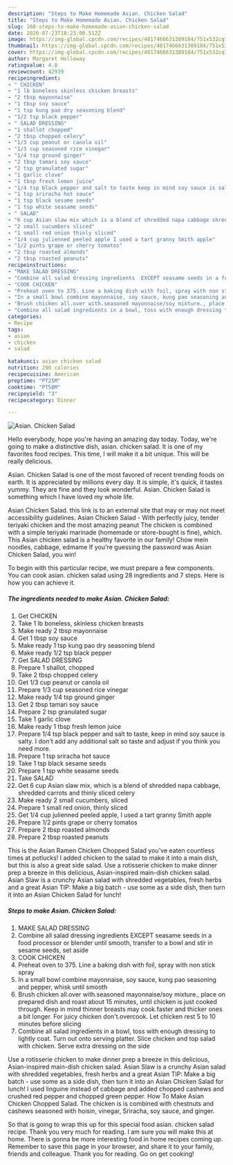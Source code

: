 ```yaml
---
description: "Steps to Make Homemade Asian. Chicken Salad"
title: "Steps to Make Homemade Asian. Chicken Salad"
slug: 168-steps-to-make-homemade-asian-chicken-salad
date: 2020-07-23T18:23:00.512Z
image: https://img-global.cpcdn.com/recipes/4817466631389184/751x532cq70/asian-chicken-salad-recipe-main-photo.jpg
thumbnail: https://img-global.cpcdn.com/recipes/4817466631389184/751x532cq70/asian-chicken-salad-recipe-main-photo.jpg
cover: https://img-global.cpcdn.com/recipes/4817466631389184/751x532cq70/asian-chicken-salad-recipe-main-photo.jpg
author: Margaret Holloway
ratingvalue: 4.8
reviewcount: 42939
recipeingredient:
- " CHICKEN"
- "1 lb boneless skinless chicken breasts"
- "2 tbsp mayonnaise"
- "1 tbsp soy sauce"
- "1 tsp kung pao dry seasoning blend"
- "1/2 tsp black pepper"
- " SALAD DRESSING"
- "1 shallot chopped"
- "2 tbsp chopped celery"
- "1/3 cup peanut or canola oil"
- "1/3 cup seasoned rice vinegar"
- "1/4 tsp ground ginger"
- "2 tbsp tamari soy sauce"
- "2 tsp granulated sugar"
- "1 garlic clove"
- "1 tbsp fresh lemon juice"
- "1/4 tsp black pepper and salt to taste keep in mind soy sauce is salty I dont add any additional salt so taste and adjust if you think you need more"
- "1 tsp sriracha hot sauce"
- "1 tsp black sesame seeds"
- "1 tsp white seasame seeds"
- " SALAD"
- "6 cup Asian slaw mix which is a blend of shredded napa cabbage shredded carrots and thinly sliced celery"
- "2 small cucumbers sliced"
- "1 small red onion thinly sliced"
- "1/4 cup julienned peeled apple I used a tart granny Smith apple"
- "1/2 pints grape or cherry tomatos"
- "2 tbsp roasted almonds"
- "2 tbsp roasted peanuts"
recipeinstructions:
- "MAKE SALAD DRESSING"
- "Combine all salad dressing ingredients  EXCEPT seasame seeds in a food processor or blender until smooth, transfer to a bowl and stir in sesame seeds, set aside"
- "COOK CHICKEN"
- "Preheat oven to 375. Line a baking dish with foil, spray with non stick spray"
- "In a small bowl combine mayonnaise, soy sauce, kung pao seasoning and pepper, whisk until smooth"
- "Brush chicken all.over with.seasoned mayonnaise/soy mixture., place on prepared dish and roast about 15 minutes, until chicken is just cooked through. Keep in mind thinner breasts may cook.faster and thicker ones a bit longer. For juicy chicken don&#39;t.overcook. Let chicken rest 5 to 10 minutes before slicing"
- "Combine all salad ingredients in a bowl, toss with enough dressing to lightly coat. Turn out onto serving platter. Slice chicken and top salad with chicken. Serve extra dressing on the side"
categories:
- Recipe
tags:
- asian
- chicken
- salad

katakunci: asian chicken salad 
nutrition: 290 calories
recipecuisine: American
preptime: "PT25M"
cooktime: "PT58M"
recipeyield: "3"
recipecategory: Dinner

---
```



![Asian. Chicken Salad](https://img-global.cpcdn.com/recipes/4817466631389184/751x532cq70/asian-chicken-salad-recipe-main-photo.jpg)

Hello everybody, hope you're having an amazing day today. Today, we're going to make a distinctive dish, asian. chicken salad. It is one of my favorites food recipes. This time, I will make it a bit unique. This will be really delicious.

Asian. Chicken Salad is one of the most favored of recent trending foods on earth. It is appreciated by millions every day. It is simple, it's quick, it tastes yummy. They are fine and they look wonderful. Asian. Chicken Salad is something which I have loved my whole life.

Asian Chicken Salad. this link is to an external site that may or may not meet accessibility guidelines. Asian Chicken Salad - With perfectly juicy, tender teriyaki chicken and the most amazing peanut The chicken is combined with a simple teriyaki marinade (homemade or store-bought is fine), which. This Asian chicken salad is a healthy favorite in our family! Chow mein noodles, cabbage, edmame If you&#39;re guessing the password was Asian Chicken Salad, you win!


To begin with this particular recipe, we must prepare a few components. You can cook asian. chicken salad using 28 ingredients and 7 steps. Here is how you can achieve it.

<!--inarticleads1-->

##### The ingredients needed to make Asian. Chicken Salad:

1. Get  CHICKEN
1. Take 1 lb boneless, skinless chicken breasts
1. Make ready 2 tbsp mayonnaise
1. Get 1 tbsp soy sauce
1. Make ready 1 tsp kung pao dry seasoning blend
1. Make ready 1/2 tsp black pepper
1. Get  SALAD DRESSING
1. Prepare 1 shallot, chopped
1. Take 2 tbsp chopped celery
1. Get 1/3 cup peanut or canola oil
1. Prepare 1/3 cup seasoned rice vinegar
1. Make ready 1/4 tsp ground ginger
1. Get 2 tbsp tamari soy sauce
1. Prepare 2 tsp granulated sugar
1. Take 1 garlic clove
1. Make ready 1 tbsp fresh lemon juice
1. Prepare 1/4 tsp black pepper and salt to taste, keep in mind soy sauce is salty. I don&#39;t add any additional salt so taste and adjust if you think you need more.
1. Prepare 1 tsp sriracha hot sauce
1. Take 1 tsp black sesame seeds
1. Prepare 1 tsp white seasame seeds
1. Take  SALAD
1. Get 6 cup Asian slaw mix, which is a blend of shredded napa cabbage, shredded carrots and thinly sliced celery
1. Make ready 2 small cucumbers, sliced
1. Prepare 1 small red onion, thinly sliced
1. Get 1/4 cup julienned peeled apple, I used a tart granny Smith apple
1. Prepare 1/2 pints grape or cherry tomatos
1. Prepare 2 tbsp roasted almonds
1. Prepare 2 tbsp roasted peanuts


This is the Asian Ramen Chicken Chopped Salad you&#39;ve eaten countless times at potlucks! I added chicken to the salad to make it into a main dish, but this is also a great side salad. Use a rotisserie chicken to make dinner prep a breeze in this delicious, Asian-inspired main-dish chicken salad. Asian Slaw is a crunchy Asian salad with shredded vegetables, fresh herbs and a great Asian TIP: Make a big batch - use some as a side dish, then turn it into an Asian Chicken Salad for lunch! 

<!--inarticleads2-->

##### Steps to make Asian. Chicken Salad:

1. MAKE SALAD DRESSING
1. Combine all salad dressing ingredients  EXCEPT seasame seeds in a food processor or blender until smooth, transfer to a bowl and stir in sesame seeds, set aside
1. COOK CHICKEN
1. Preheat oven to 375. Line a baking dish with foil, spray with non stick spray
1. In a small bowl combine mayonnaise, soy sauce, kung pao seasoning and pepper, whisk until smooth
1. Brush chicken all.over with.seasoned mayonnaise/soy mixture., place on prepared dish and roast about 15 minutes, until chicken is just cooked through. Keep in mind thinner breasts may cook.faster and thicker ones a bit longer. For juicy chicken don&#39;t.overcook. Let chicken rest 5 to 10 minutes before slicing
1. Combine all salad ingredients in a bowl, toss with enough dressing to lightly coat. Turn out onto serving platter. Slice chicken and top salad with chicken. Serve extra dressing on the side


Use a rotisserie chicken to make dinner prep a breeze in this delicious, Asian-inspired main-dish chicken salad. Asian Slaw is a crunchy Asian salad with shredded vegetables, fresh herbs and a great Asian TIP: Make a big batch - use some as a side dish, then turn it into an Asian Chicken Salad for lunch! I used linguine instead of cabbage and added chopped cashews and crushed red pepper and chopped green pepper. How To Make Asian Chicken Chopped Salad. The chicken is is combined with chestnuts and cashews seasoned with hoisin, vinegar, Sriracha, soy sauce, and ginger. 

So that is going to wrap this up for this special food asian. chicken salad recipe. Thank you very much for reading. I am sure you will make this at home. There is gonna be more interesting food in home recipes coming up. Remember to save this page in your browser, and share it to your family, friends and colleague. Thank you for reading. Go on get cooking!

